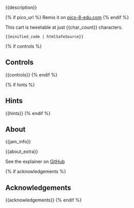 
{{description}}

{% if pico_url %}
Remix it on [pico-8-edu.com]({{pico_url}})
{% endif %}

This cart is tweetable at just {{char_count}} characters.

<pre><code>{{minified_code | htmlSafeSource}}</code></pre>

{% if controls %}
## Controls
{{controls}}
{% endif %}

{% if hints %}
## Hints
{{hints}}
{% endif %}

## About
{{jam_info}}

{{about_extra}}

See the explainer on [GitHub]({{code_explainer_link}})

{% if acknowledgements %}
## Acknowledgements
{{acknowledgements}}
{% endif %}
